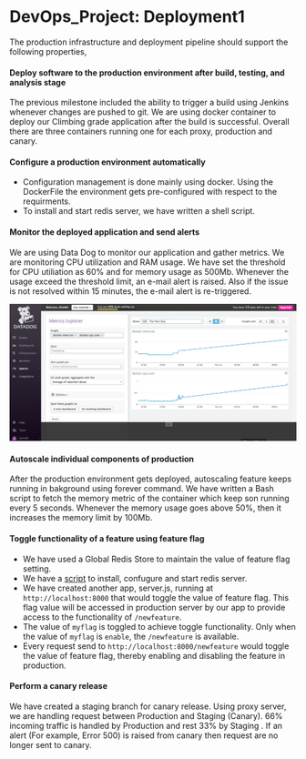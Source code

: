 # DevOps_Project: Deployment1

The production infrastructure and deployment pipeline should support the following properties,

#### Deploy software to the production environment after build, testing, and analysis stage
The previous milestone included the ability to trigger a build using Jenkins whenever changes are pushed to git. We are using docker container to deploy our Climbing grade application after the build is successful. Overall there are three containers running one for each proxy, production and canary.


#### Configure a production environment automatically
- Configuration management is done mainly using docker. Using the DockerFile the environment gets pre-configured with respect to the requirments. 
- To install and start redis server, we have written a shell script. 


#### Monitor the deployed application and send alerts
We are using Data Dog to monitor our application and gather metrics. We are monitoring CPU utilization and RAM usage. We have set the threshold for CPU utiliation as 60% and for memory usage as 500Mb. Whenever the usage exceed the threshold limit, an e-mail alert is raised. Also if the issue is not resolved within 15 minutes, the e-mail alert is re-triggered.

![img](/img/metrics.png)
#### Autoscale individual components of production
After the production environment gets deployed, autoscaling feature keeps running in bakground using forever command. We have written a Bash script to fetch the memory metric of the container which keep son running every 5 seconds. Whenever the memory usage goes above 50%, then it increases the memory limit by 100Mb.

#### Toggle functionality of a feature using feature flag
* We have used a Global Redis Store to maintain the value of feature flag setting. 
* We have a [script](https://github.ncsu.edu/sarora6/DevOps_Project/blob/master/start_redis.sh) to install, confugure and start redis server.
* We have created another app, server.js, running at `http://localhost:8000` that would toggle the value of feature flag. This flag value will be accessed in production server by our app to provide access to the functionality of `/newfeature`.
* The value of `myflag` is toggled to achieve toggle functionality. Only when the value of `myflag` is `enable`, the `/newfeature` is available.
* Every request send to `http://localhost:8000/newfeature` would toggle the value of feature flag, thereby enabling and disabling the feature in production.

#### Perform a canary release
We have created a staging branch for canary release. Using proxy server, we are handling request between Production and Staging (Canary). 66% incoming traffic is handled by Production and rest 33% by Staging . If an alert (For example, Error 500) is raised from canary then request are no longer sent to canary.







